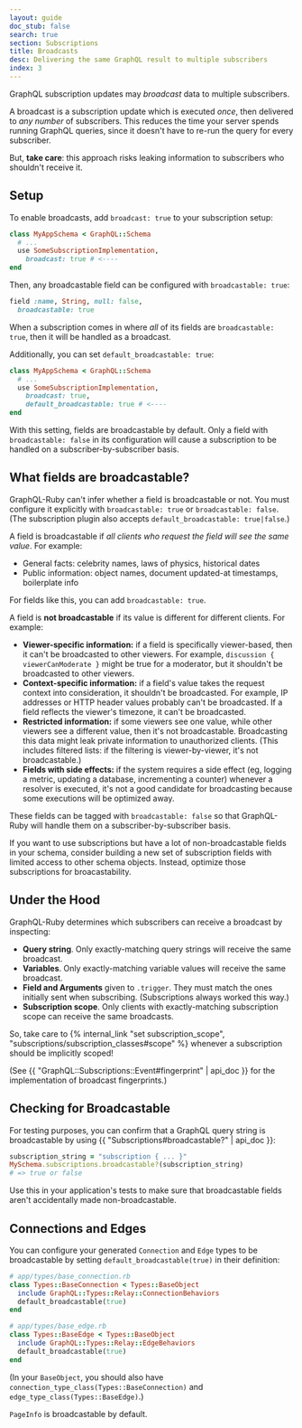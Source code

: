 ```yaml
---
layout: guide
doc_stub: false
search: true
section: Subscriptions
title: Broadcasts
desc: Delivering the same GraphQL result to multiple subscribers
index: 3
---
```


GraphQL subscription updates may _broadcast_ data to multiple subscribers.

A broadcast is a subscription update which is executed _once_, then delivered to _any number_ of subscribers. This reduces the time your server spends running GraphQL queries, since it doesn't have to re-run the query for every subscriber.

But, __take care__: this approach risks leaking information to subscribers who shouldn't receive it.

## Setup

To enable broadcasts, add `broadcast: true` to your subscription setup:

```ruby
class MyAppSchema < GraphQL::Schema
  # ...
  use SomeSubscriptionImplementation,
    broadcast: true # <----
end
```

Then, any broadcastable field can be configured with `broadcastable: true`:

```ruby
field :name, String, null: false,
  broadcastable: true
```

When a subscription comes in where _all_ of its fields are `broadcastable: true`, then it will be handled as a broadcast.

Additionally, you can set `default_broadcastable: true`:

```ruby
class MyAppSchema < GraphQL::Schema
  # ...
  use SomeSubscriptionImplementation,
    broadcast: true,
    default_broadcastable: true # <----
end
```

With this setting, fields are broadcastable by default. Only a field with `broadcastable: false` in its configuration will cause a subscription to be handled on a subscriber-by-subscriber basis.

## What fields are broadcastable?

GraphQL-Ruby can't infer whether a field is broadcastable or not. You must configure it explicitly with `broadcastable: true` or `broadcastable: false`. (The subscription plugin also accepts `default_broadcastable: true|false`.)

A field is broadcastable if _all clients who request the field will see the same value_. For example:

- General facts: celebrity names, laws of physics, historical dates
- Public information: object names, document updated-at timestamps, boilerplate info

For fields like this, you can add `broadcastable: true`.

A field is __not broadcastable__ if its value is different for different clients. For example:

- __Viewer-specific information:__ if a field is specifically viewer-based, then it can't be broadcasted to other viewers. For example, `discussion { viewerCanModerate }` might be true for a moderator, but it shouldn't be broadcasted to other viewers.
- __Context-specific information:__ if a field's value takes the request context into consideration, it shouldn't be broadcasted. For example, IP addresses or HTTP header values probably can't be broadcasted. If a field reflects the viewer's timezone, it can't be broadcasted.
- __Restricted information:__ if some viewers see one value, while other viewers see a different value, then it's not broadcastable. Broadcasting this data might leak private information to unauthorized clients. (This includes filtered lists: if the filtering is viewer-by-viewer, it's not broadcastable.)
- __Fields with side effects:__ if the system requires a side effect (eg, logging a metric, updating a database, incrementing a counter) whenever a resolver is executed, it's not a good candidate for broadcasting because some executions will be optimized away.

These fields can be tagged with `broadcastable: false` so that GraphQL-Ruby will handle them on a subscriber-by-subscriber basis.

If you want to use subscriptions but have a lot of non-broadcastable fields in your schema, consider building a new set of subscription fields with limited access to other schema objects. Instead, optimize those subscriptions for broacastability.

## Under the Hood

GraphQL-Ruby determines which subscribers can receive a broadcast by inspecting:

- __Query string__. Only exactly-matching query strings will receive the same broadcast.
- __Variables__. Only exactly-matching variable values will receive the same broadcast.
- __Field and Arguments__ given to `.trigger`. They must match the ones initially sent when subscribing. (Subscriptions always worked this way.)
- __Subscription scope__. Only clients with exactly-matching subscription scope can receive the same broadcasts.

So, take care to {% internal_link "set subscription_scope", "subscriptions/subscription_classes#scope" %} whenever a subscription should be implicitly scoped!

(See {{ "GraphQL::Subscriptions::Event#fingerprint" | api_doc }} for the implementation of broadcast fingerprints.)

## Checking for Broadcastable

For testing purposes, you can confirm that a GraphQL query string is broadcastable by using {{ "Subscriptions#broadcastable?" | api_doc }}:

```ruby
subscription_string = "subscription { ... }"
MySchema.subscriptions.broadcastable?(subscription_string)
# => true or false
```

Use this in your application's tests to make sure that broadcastable fields aren't accidentally made non-broadcastable.

## Connections and Edges

You can configure your generated `Connection` and `Edge` types to be broadcastable by setting `default_broadcastable(true)` in their definition:

```ruby
# app/types/base_connection.rb
class Types::BaseConnection < Types::BaseObject
  include GraphQL::Types::Relay::ConnectionBehaviors
  default_broadcastable(true)
end

# app/types/base_edge.rb
class Types::BaseEdge < Types::BaseObject
  include GraphQL::Types::Relay::EdgeBehaviors
  default_broadcastable(true)
end
```

(In your `BaseObject`, you should also have `connection_type_class(Types::BaseConnection)` and `edge_type_class(Types::BaseEdge)`.)

`PageInfo` is broadcastable by default.
